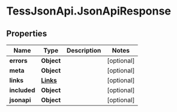 # TessJsonApi.JsonApiResponse

## Properties
Name | Type | Description | Notes
------------ | ------------- | ------------- | -------------
**errors** | **Object** |  | [optional] 
**meta** | **Object** |  | [optional] 
**links** | [**Links**](Links.md) |  | [optional] 
**included** | **Object** |  | [optional] 
**jsonapi** | **Object** |  | [optional] 


